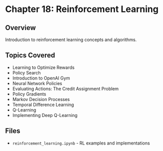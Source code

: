 # Chapter 18: Reinforcement Learning

## Overview
Introduction to reinforcement learning concepts and algorithms.

## Topics Covered
- Learning to Optimize Rewards
- Policy Search
- Introduction to OpenAI Gym
- Neural Network Policies
- Evaluating Actions: The Credit Assignment Problem
- Policy Gradients
- Markov Decision Processes
- Temporal Difference Learning
- Q-Learning
- Implementing Deep Q-Learning

## Files
- `reinforcement_learning.ipynb` - RL examples and implementations

